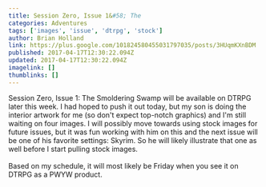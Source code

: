 ```yaml
---
title: Session Zero, Issue 1&#58; The
categories: Adventures
tags: ['images', 'issue', 'dtrpg', 'stock']
author: Brian Holland
link: https://plus.google.com/101824580455031797035/posts/3HUqmKXnBDM
published: 2017-04-17T12:30:22.094Z
updated: 2017-04-17T12:30:22.094Z
imagelink: []
thumblinks: []
---
```


Session Zero, Issue 1: The Smoldering Swamp will be available on DTRPG later this week. I had hoped to push it out today, but my son is doing the interior artwork for me (so don&#39;t expect top-notch graphics) and I&#39;m still waiting on four images. I will possibly move towards using stock images for future issues, but it was fun working with him on this and the next issue will be one of his favorite settings: Skyrim. So he will likely illustrate that one as well before I start pulling stock images.<br /><br />Based on my schedule, it will most likely be Friday when you see it on DTRPG as a PWYW product. 